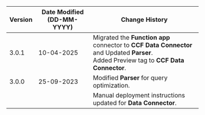 | **Version** | **Date Modified (DD-MM-YYYY)** | **Change History**                                                 |
|-------------|--------------------------------|--------------------------------------------------------------------|
| 3.0.1       | 10-04-2025                     |  Migrated the **Function app** connector to **CCF Data Connector** and Updated **Parser**.<br/>Added Preview tag to **CCF Data Connector**.   		                |
| 3.0.0       | 25-09-2023                     |  Modified **Parser** for query optimization. 		                |
|             |                                |  Manual deployment instructions updated for **Data Connector**.     |  
